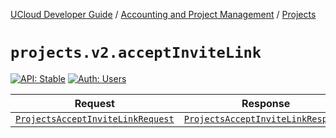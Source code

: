 [UCloud Developer Guide](/docs/developer-guide/README.md) / [Accounting and Project Management](/docs/developer-guide/accounting-and-projects/README.md) / [Projects](/docs/developer-guide/accounting-and-projects/projects.md)

# `projects.v2.acceptInviteLink`

[![API: Stable](https://img.shields.io/static/v1?label=API&message=Stable&color=green&style=flat-square)](/docs/developer-guide/core/api-conventions.md)
[![Auth: Users](https://img.shields.io/static/v1?label=Auth&message=Users&color=informational&style=flat-square)](/docs/developer-guide/core/types.md#role)



| Request | Response | Error |
|---------|----------|-------|
|<code><a href='#projectsacceptinvitelinkrequest'>ProjectsAcceptInviteLinkRequest</a></code>|<code><a href='#projectsacceptinvitelinkresponse'>ProjectsAcceptInviteLinkResponse</a></code>|<code><a href='/docs/reference/dk.sdu.cloud.CommonErrorMessage.md'>CommonErrorMessage</a></code>|



